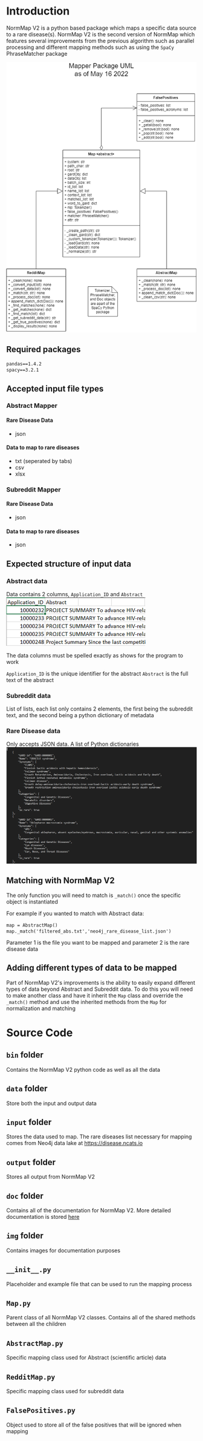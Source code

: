 # Introduction
NormMap V2 is a python based package which maps a specific data source to a rare disease(s). NormMap V2 is the second version of NormMap which features several improvements from the previous algorithm such as parallel processing and different mapping methods such as using the `SpaCy` PhraseMatcher package 

![UML](doc/img/UML_Mapper.png)

## Required packages
```
pandas==1.4.2
spacy==3.2.1
```

## Accepted input file types
### Abstract Mapper
#### Rare Disease Data
- json
#### Data to map to rare diseases
- txt (seperated by tabs)
- csv
- xlsx
### Subreddit Mapper
#### Rare Disease Data
- json
#### Data to map to rare diseases 
- json

## Expected structure of input data
### Abstract data
Data contains 2 columns, `Application_ID` and `Abstract`
![expected](doc/img/input_expected.PNG)

The data columns must be spelled exactly as shows for the program to work

`Application_ID` is the unique identifier for the abstract
`Abstract` is the full text of the abstract
### Subreddit data
List of lists, each list only contains 2 elements, the first being the subreddit text, and the second being a python dictionary of metadata 
### Rare Disease data
Only accepts JSON data. A list of Python dictionaries
![expected_rd](doc/img/input_expected_rd.PNG)

## Matching with NormMap V2
The only function you will need to match is `_match()` once the specific object is instantiated

For example if you wanted to match with Abstract data:
```
map = AbstractMap()
map._match('filtered_abs.txt','neo4j_rare_disease_list.json')
```
Parameter 1 is the file you want to be mapped and parameter 2 is the rare disease data

## Adding different types of data to be mapped
Part of NormMap V2's improvements is the ability to easily expand different types of data beyond Abstract and Subreddit data. To do this you will need to make another class and have it inherit the `Map` class and override the `_match()` method and use the inherited methods from the `Map` for normalization and matching

# Source Code
## `bin` folder
Contains the NormMap V2 python code as well as all the data
## `data` folder
Store both the input and output data
## `input` folder
Stores the data used to map. The rare diseases list necessary for mapping comes from Neo4j data lake at https://disease.ncats.io
## `output` folder
Stores all output from NormMap V2
## `doc` folder
Contains all of the documentation for NormMap V2. More detailed documentation is stored [here](doc/Mapper_Description.docx)
## `img` folder
Contains images for documentation purposes
## `__init__.py`
Placeholder and example file that can be used to run the mapping process
## `Map.py`
Parent class of all NormMap V2 classes. Contains all of the shared methods between all the children
## `AbstractMap.py`
Specific mapping class used for Abstract (scientific article) data
## `RedditMap.py`
Specific mapping class used for subreddit data
## `FalsePositives.py`
Object used to store all of the false positives that will be ignored when mapping
